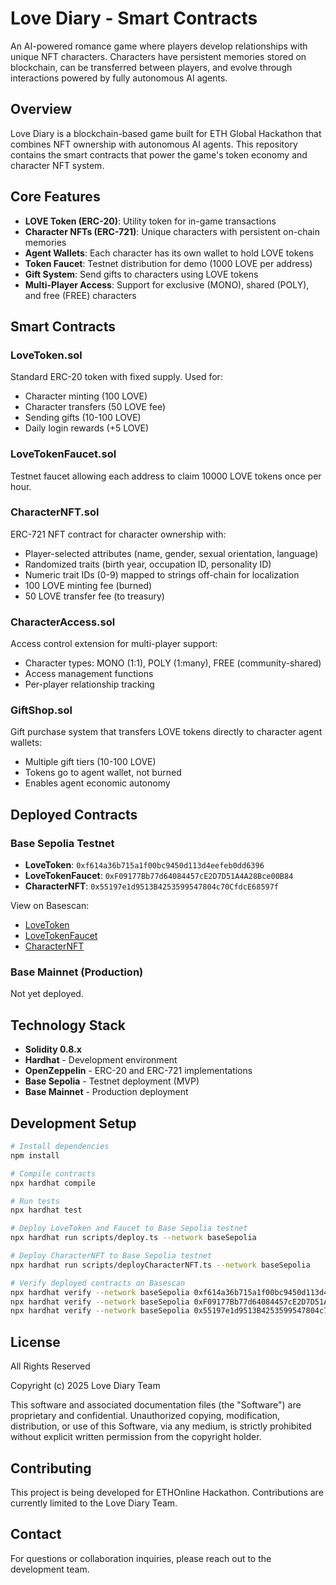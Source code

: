 # Love Diary - Smart Contracts

An AI-powered romance game where players develop relationships with unique NFT characters. Characters have persistent memories stored on blockchain, can be transferred between players, and evolve through interactions powered by fully autonomous AI agents.

## Overview

Love Diary is a blockchain-based game built for ETH Global Hackathon that combines NFT ownership with autonomous AI agents. This repository contains the smart contracts that power the game's token economy and character NFT system.

## Core Features

- **LOVE Token (ERC-20)**: Utility token for in-game transactions
- **Character NFTs (ERC-721)**: Unique characters with persistent on-chain memories
- **Agent Wallets**: Each character has its own wallet to hold LOVE tokens
- **Token Faucet**: Testnet distribution for demo (1000 LOVE per address)
- **Gift System**: Send gifts to characters using LOVE tokens
- **Multi-Player Access**: Support for exclusive (MONO), shared (POLY), and free (FREE) characters

## Smart Contracts

### LoveToken.sol
Standard ERC-20 token with fixed supply. Used for:
- Character minting (100 LOVE)
- Character transfers (50 LOVE fee)
- Sending gifts (10-100 LOVE)
- Daily login rewards (+5 LOVE)

### LoveTokenFaucet.sol
Testnet faucet allowing each address to claim 10000 LOVE tokens once per hour.

### CharacterNFT.sol
ERC-721 NFT contract for character ownership with:
- Player-selected attributes (name, gender, sexual orientation, language)
- Randomized traits (birth year, occupation ID, personality ID)
- Numeric trait IDs (0-9) mapped to strings off-chain for localization
- 100 LOVE minting fee (burned)
- 50 LOVE transfer fee (to treasury)

### CharacterAccess.sol
Access control extension for multi-player support:
- Character types: MONO (1:1), POLY (1:many), FREE (community-shared)
- Access management functions
- Per-player relationship tracking

### GiftShop.sol
Gift purchase system that transfers LOVE tokens directly to character agent wallets:
- Multiple gift tiers (10-100 LOVE)
- Tokens go to agent wallet, not burned
- Enables agent economic autonomy

## Deployed Contracts

### Base Sepolia Testnet

- **LoveToken**: `0xf614a36b715a1f00bc9450d113d4eefeb0dd6396`
- **LoveTokenFaucet**: `0xF09177Bb77d64084457cE2D7D51A4A28Bce00B84`
- **CharacterNFT**: `0x55197e1d9513B4253599547804c70CfdcE68597f`

View on Basescan:
- [LoveToken](https://sepolia.basescan.org/address/0xf614a36b715a1f00bc9450d113d4eefeb0dd6396)
- [LoveTokenFaucet](https://sepolia.basescan.org/address/0xF09177Bb77d64084457cE2D7D51A4A28Bce00B84)
- [CharacterNFT](https://sepolia.basescan.org/address/0x55197e1d9513B4253599547804c70CfdcE68597f)

### Base Mainnet (Production)

Not yet deployed.

## Technology Stack

- **Solidity 0.8.x**
- **Hardhat** - Development environment
- **OpenZeppelin** - ERC-20 and ERC-721 implementations
- **Base Sepolia** - Testnet deployment (MVP)
- **Base Mainnet** - Production deployment

## Development Setup

```bash
# Install dependencies
npm install

# Compile contracts
npx hardhat compile

# Run tests
npx hardhat test

# Deploy LoveToken and Faucet to Base Sepolia testnet
npx hardhat run scripts/deploy.ts --network baseSepolia

# Deploy CharacterNFT to Base Sepolia testnet
npx hardhat run scripts/deployCharacterNFT.ts --network baseSepolia

# Verify deployed contracts on Basescan
npx hardhat verify --network baseSepolia 0xf614a36b715a1f00bc9450d113d4eefeb0dd6396
npx hardhat verify --network baseSepolia 0xF09177Bb77d64084457cE2D7D51A4A28Bce00B84 0xf614a36b715a1f00bc9450d113d4eefeb0dd6396
npx hardhat verify --network baseSepolia 0x55197e1d9513B4253599547804c70CfdcE68597f 0xf614a36b715a1f00bc9450d113d4eefeb0dd6396
```

## License

All Rights Reserved

Copyright (c) 2025 Love Diary Team

This software and associated documentation files (the "Software") are proprietary and confidential. Unauthorized copying, modification, distribution, or use of this Software, via any medium, is strictly prohibited without explicit written permission from the copyright holder.

## Contributing

This project is being developed for ETHOnline Hackathon. Contributions are currently limited to the Love Diary Team.

## Contact

For questions or collaboration inquiries, please reach out to the development team.
